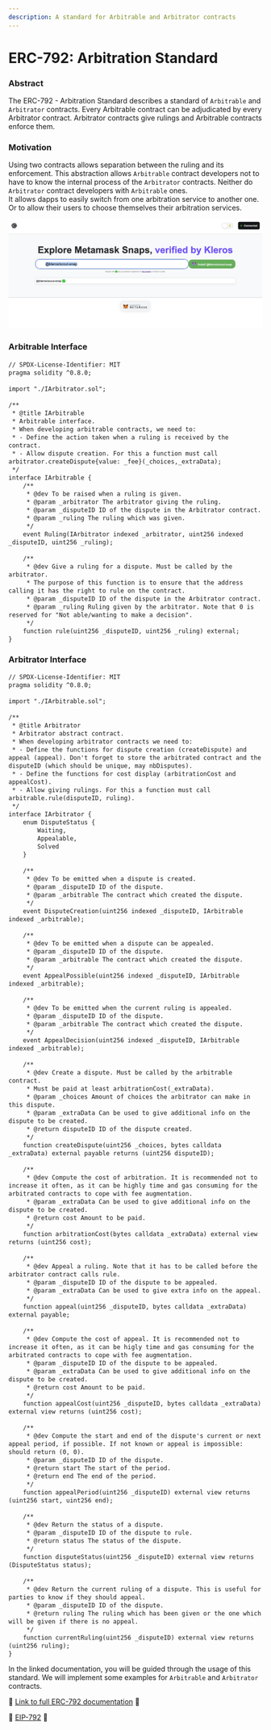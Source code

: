 ```yaml
---
description: A standard for Arbitrable and Arbitrator contracts
---
```


# ERC-792: Arbitration Standard

### Abstract

The ERC-792 - Arbitration Standard describes a standard of `Arbitrable` and `Arbitrator` contracts. Every Arbitrable contract can be adjudicated by every Arbitrator contract. Arbitrator contracts give rulings and Arbitrable contracts enforce them.

### Motivation

Using two contracts allows separation between the ruling and its enforcement. This abstraction allows `Arbitrable` contract developers not to have to know the internal process of the `Arbitrator` contracts. Neither do `Arbitrator` contract developers with `Arbitrable` ones.\
It allows dapps to easily switch from one arbitration service to another one. Or to allow their users to choose themselves their arbitration services.

![](../../.gitbook/assets/image.png)

### Arbitrable Interface

```solidity
// SPDX-License-Identifier: MIT
pragma solidity ^0.8.0;

import "./IArbitrator.sol";

/**
 * @title IArbitrable
 * Arbitrable interface.
 * When developing arbitrable contracts, we need to:
 * - Define the action taken when a ruling is received by the contract.
 * - Allow dispute creation. For this a function must call arbitrator.createDispute{value: _fee}(_choices,_extraData);
 */
interface IArbitrable {
    /**
     * @dev To be raised when a ruling is given.
     * @param _arbitrator The arbitrator giving the ruling.
     * @param _disputeID ID of the dispute in the Arbitrator contract.
     * @param _ruling The ruling which was given.
     */
    event Ruling(IArbitrator indexed _arbitrator, uint256 indexed _disputeID, uint256 _ruling);

    /**
     * @dev Give a ruling for a dispute. Must be called by the arbitrator.
     * The purpose of this function is to ensure that the address calling it has the right to rule on the contract.
     * @param _disputeID ID of the dispute in the Arbitrator contract.
     * @param _ruling Ruling given by the arbitrator. Note that 0 is reserved for "Not able/wanting to make a decision".
     */
    function rule(uint256 _disputeID, uint256 _ruling) external;
}
```

### Arbitrator Interface

```solidity
// SPDX-License-Identifier: MIT
pragma solidity ^0.8.0;

import "./IArbitrable.sol";

/**
 * @title Arbitrator
 * Arbitrator abstract contract.
 * When developing arbitrator contracts we need to:
 * - Define the functions for dispute creation (createDispute) and appeal (appeal). Don't forget to store the arbitrated contract and the disputeID (which should be unique, may nbDisputes).
 * - Define the functions for cost display (arbitrationCost and appealCost).
 * - Allow giving rulings. For this a function must call arbitrable.rule(disputeID, ruling).
 */
interface IArbitrator {
    enum DisputeStatus {
        Waiting,
        Appealable,
        Solved
    }

    /**
     * @dev To be emitted when a dispute is created.
     * @param _disputeID ID of the dispute.
     * @param _arbitrable The contract which created the dispute.
     */
    event DisputeCreation(uint256 indexed _disputeID, IArbitrable indexed _arbitrable);

    /**
     * @dev To be emitted when a dispute can be appealed.
     * @param _disputeID ID of the dispute.
     * @param _arbitrable The contract which created the dispute.
     */
    event AppealPossible(uint256 indexed _disputeID, IArbitrable indexed _arbitrable);

    /**
     * @dev To be emitted when the current ruling is appealed.
     * @param _disputeID ID of the dispute.
     * @param _arbitrable The contract which created the dispute.
     */
    event AppealDecision(uint256 indexed _disputeID, IArbitrable indexed _arbitrable);

    /**
     * @dev Create a dispute. Must be called by the arbitrable contract.
     * Must be paid at least arbitrationCost(_extraData).
     * @param _choices Amount of choices the arbitrator can make in this dispute.
     * @param _extraData Can be used to give additional info on the dispute to be created.
     * @return disputeID ID of the dispute created.
     */
    function createDispute(uint256 _choices, bytes calldata _extraData) external payable returns (uint256 disputeID);

    /**
     * @dev Compute the cost of arbitration. It is recommended not to increase it often, as it can be highly time and gas consuming for the arbitrated contracts to cope with fee augmentation.
     * @param _extraData Can be used to give additional info on the dispute to be created.
     * @return cost Amount to be paid.
     */
    function arbitrationCost(bytes calldata _extraData) external view returns (uint256 cost);

    /**
     * @dev Appeal a ruling. Note that it has to be called before the arbitrator contract calls rule.
     * @param _disputeID ID of the dispute to be appealed.
     * @param _extraData Can be used to give extra info on the appeal.
     */
    function appeal(uint256 _disputeID, bytes calldata _extraData) external payable;

    /**
     * @dev Compute the cost of appeal. It is recommended not to increase it often, as it can be higly time and gas consuming for the arbitrated contracts to cope with fee augmentation.
     * @param _disputeID ID of the dispute to be appealed.
     * @param _extraData Can be used to give additional info on the dispute to be created.
     * @return cost Amount to be paid.
     */
    function appealCost(uint256 _disputeID, bytes calldata _extraData) external view returns (uint256 cost);

    /**
     * @dev Compute the start and end of the dispute's current or next appeal period, if possible. If not known or appeal is impossible: should return (0, 0).
     * @param _disputeID ID of the dispute.
     * @return start The start of the period.
     * @return end The end of the period.
     */
    function appealPeriod(uint256 _disputeID) external view returns (uint256 start, uint256 end);

    /**
     * @dev Return the status of a dispute.
     * @param _disputeID ID of the dispute to rule.
     * @return status The status of the dispute.
     */
    function disputeStatus(uint256 _disputeID) external view returns (DisputeStatus status);

    /**
     * @dev Return the current ruling of a dispute. This is useful for parties to know if they should appeal.
     * @param _disputeID ID of the dispute.
     * @return ruling The ruling which has been given or the one which will be given if there is no appeal.
     */
    function currentRuling(uint256 _disputeID) external view returns (uint256 ruling);
}
```

In the linked documentation, you will be guided through the usage of this standard. We will implement some examples for `Arbitrable` and `Arbitrator` contracts.

📖 [Link to full ERC-792 documentation](https://developer.kleros.io/en/latest/index.html) 📖

📜 [EIP-792](https://github.com/ethereum/EIPs/issues/792) 📜
